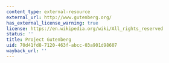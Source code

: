```yaml
---
content_type: external-resource
external_url: http://www.gutenberg.org/
has_external_license_warning: true
license: https://en.wikipedia.org/wiki/All_rights_reserved
status: ''
title: Project Gutenberg
uid: 70d41fd8-7120-463f-abcc-03a901d98607
wayback_url: ''
---
```

